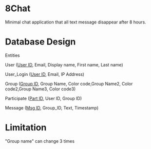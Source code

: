 # 8Chat
Minimal chat application that all text message disappear after 8 hours.
# Database Design
Entities

User (<ins>User ID</ins>, Email, Display name, First name, Last name) 

User_Login (<ins>User ID</ins>, Email, IP Address)

Group (<ins>Group ID</ins>, Group Name, Color code,Group Name2, Color code2,Group Name3, Color code3)

Participate (<ins>Part ID</ins>, User ID, Group ID)

Message (<ins>Msg ID</ins>, Group_ID, Text, Timestamp)

# Limitation
"Group name" can change 3 times
